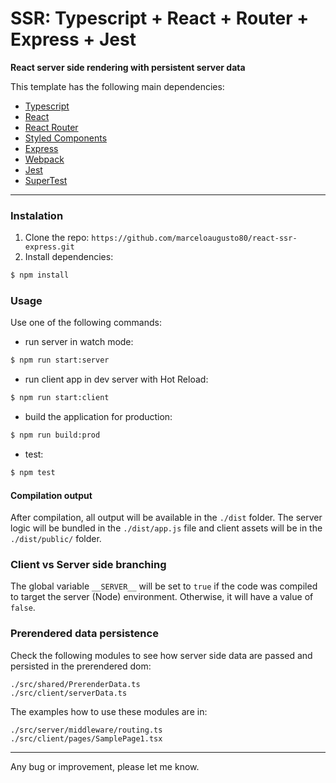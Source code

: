 # SSR: Typescript + React + Router + Express + Jest

**React server side rendering with persistent server data**

This template has the following main dependencies:
* [Typescript](https://www.typescriptlang.org/)
* [React](https://reactjs.org/)
* [React Router](https://github.com/remix-run/react-router)
* [Styled Components](https://styled-components.com/)
* [Express](https://expressjs.com/)
* [Webpack](https://webpack.js.org/)
* [Jest](https://jestjs.io/)
* [SuperTest](https://www.npmjs.com/package/supertest)
---

### Instalation
1. Clone the repo: `https://github.com/marceloaugusto80/react-ssr-express.git`
2. Install dependencies: 
``` bash
$ npm install
```

### Usage

Use one of the following commands:
* run server in watch mode:
``` bash
$ npm run start:server
```
* run client app in dev server with Hot Reload:
``` bash
$ npm run start:client
```
* build the application for production:
``` bash
$ npm run build:prod
```
* test:
``` bash
$ npm test
```

#### Compilation output
After compilation, all output will be available in the `./dist` folder. The server logic will be bundled in the `./dist/app.js` file and client assets will be in the `./dist/public/` folder.

### Client vs Server side branching
The global variable `__SERVER__` will be set to `true` if the code was compiled to target the server (Node) environment. Otherwise, it will have a value of `false`.

### Prerendered data persistence
Check the following modules to see how server side data are passed and persisted in the prerendered dom:
```
./src/shared/PrerenderData.ts
./src/client/serverData.ts
```
The examples how to use these modules are in:
```
./src/server/middleware/routing.ts
./src/client/pages/SamplePage1.tsx
```


---
Any bug or improvement, please let me know.